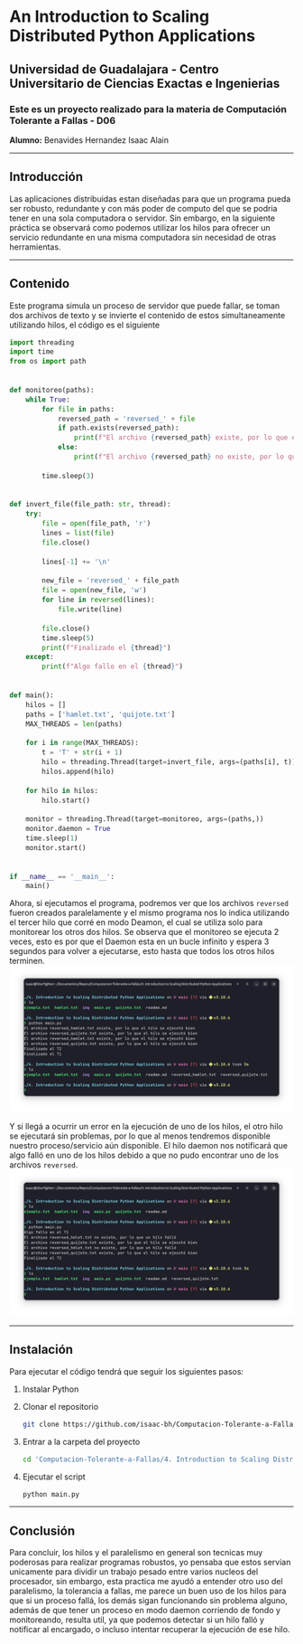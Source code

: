 # An Introduction to Scaling Distributed Python Applications
## **Universidad de Guadalajara** - Centro Universitario de Ciencias Exactas e Ingenierias

### Este es un proyecto realizado para la materia de Computación Tolerante a Fallas - D06

**Alumno:** Benavides Hernandez Isaac Alain

---
## Introducción
Las aplicaciones distribuidas estan diseñadas para que un programa pueda ser robusto, redundante y con más poder de computo del que se podria tener en una sola computadora o servidor. Sin embargo, en la siguiente práctica se observará como podemos utilizar los hilos para ofrecer un servicio redundante en una misma computadora sin necesidad de otras herramientas.

---
## Contenido

Este programa simula un proceso de servidor que puede fallar, se toman dos archivos de texto y se invierte el contenido de estos simultaneamente utilizando hilos, el código es el siguiente

~~~python
import threading
import time
from os import path


def monitoreo(paths):
    while True:
        for file in paths:
            reversed_path = 'reversed_' + file
            if path.exists(reversed_path):
                print(f"El archivo {reversed_path} existe, por lo que el hilo se ejecutó bien")
            else:
                print(f"El archivo {reversed_path} no existe, por lo que un hilo falló")

        time.sleep(3)


def invert_file(file_path: str, thread):
    try:
        file = open(file_path, 'r')
        lines = list(file)
        file.close()

        lines[-1] += '\n' 
        
        new_file = 'reversed_' + file_path
        file = open(new_file, 'w')
        for line in reversed(lines):
            file.write(line)

        file.close()
        time.sleep(5)
        print(f"Finalizado el {thread}")
    except:
        print(f"Algo fallo en el {thread}")


def main():
    hilos = []
    paths = ['hamlet.txt', 'quijote.txt']
    MAX_THREADS = len(paths)

    for i in range(MAX_THREADS):
        t = 'T' + str(i + 1)
        hilo = threading.Thread(target=invert_file, args=(paths[i], t))
        hilos.append(hilo)

    for hilo in hilos:
        hilo.start()

    monitor = threading.Thread(target=monitoreo, args=(paths,))
    monitor.daemon = True
    time.sleep(1)
    monitor.start()


if __name__ == '__main__':
    main()
~~~

Ahora, si ejecutamos el programa, podremos ver que los archivos ``reversed`` fueron creados paralelamente y el mismo programa nos lo indica utilizando el tercer hilo que corré en modo Deamon, el cual se utiliza solo para monitorear los otros dos hilos. Se observa que el monitoreo se ejecuta 2 veces, esto es por que el Daemon esta en un bucle infinito y espera 3 segundos para volver a ejecutarse, esto hasta que todos los otros hilos terminen.
![Ejecución exitosa](./img/ejecucion.png "Ejecución exitosa")

Y si llegá a ocurrir un error en la ejecución de uno de los hilos, el otro hilo se ejecutará sin problemas, por lo que al menos tendremos disponible nuestro proceso/servicio aún disponible. El hilo daemon nos notificará que algo falló en uno de los hilos debido a que no pudo encontrar uno de los archivos ``reversed``.
![Ejecución con fallo](./img/error.png "Ejecución con fallo")

---
## Instalación
Para ejecutar el código tendrá que seguir los siguientes pasos:
1. Instalar Python

2. Clonar el repositorio
    ~~~bash
    git clone https://github.com/isaac-bh/Computacion-Tolerante-a-Fallas
    ~~~

3. Entrar a la carpeta del proyecto
    ~~~bash
    cd 'Computacion-Tolerante-a-Fallas/4. Introduction to Scaling Distributed Python Applications'
    ~~~

4. Ejecutar el script
    ~~~bash
    python main.py
    ~~~

--- 
## Conclusión
Para concluir, los hilos y el paralelismo en general son tecnicas muy poderosas para realizar programas robustos, yo pensaba que estos servian unicamente para dividir un trabajo pesado entre varios nucleos del procesador, sin embargo, esta practica me ayudó a entender otro uso del paralelismo, la tolerancia a fallas, me parece un buen uso de los hilos para que si un proceso fallá, los demás sigan funcionando sin problema alguno, además de que tener un proceso en modo daemon corriendo de fondo y monitoreando, resulta util, ya que podemos detectar si un hilo falló y notificar al encargado, o incluso intentar recuperar la ejecución de ese hilo. 